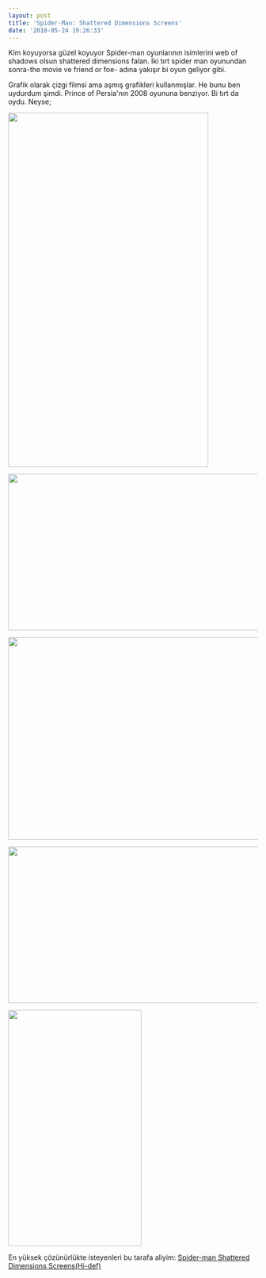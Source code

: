 ```yaml
---
layout: post
title: 'Spider-Man: Shattered Dimensions Screens'
date: '2010-05-24 19:26:33'
---
```


Kim koyuyorsa güzel koyuyor Spider-man oyunlarının isimlerini web of shadows olsun shattered dimensions falan. İki tırt spider man oyunundan sonra-the movie ve friend or foe- adına yakışır bi oyun geliyor gibi.

Grafik olarak çizgi filmsi ama aşmış grafikleri kullanmışlar. He bunu ben uydurdum şimdi. Prince of Persia'nın 2008 oyununa benziyor. Bi tırt da oydu. Neyse;

<a href="http://devdala.files.wordpress.com/2010/05/468000_full1.jpg"><img class="aligncenter" src="http://devdala.files.wordpress.com/2010/05/468000_full1.jpg" alt="" width="404" height="715" /></a>

<a href="http://devdala.files.wordpress.com/2010/05/468008_full1.jpg"><img class="aligncenter" src="http://devdala.files.wordpress.com/2010/05/468008_full1.jpg" alt="" width="560" height="316" /></a>

<a href="http://devdala.files.wordpress.com/2010/05/468012_full1.jpg"><img class="aligncenter" src="http://devdala.files.wordpress.com/2010/05/468012_full1.jpg" alt="" width="726" height="409" /></a>

<a href="http://devdala.files.wordpress.com/2010/05/477094_full1.jpg"><img class="aligncenter" src="http://devdala.files.wordpress.com/2010/05/477094_full1.jpg" alt="" width="560" height="316" /></a>

<a href="http://devdala.files.wordpress.com/2010/05/477086_full1.jpg"><img class="aligncenter" src="http://devdala.files.wordpress.com/2010/05/477086_full1.jpg" alt="" width="269" height="477" /></a>

En yüksek çözünürlükte isteyenleri bu tarafa aliyim: <a href="http://www.box.net/shared/s1s6f4tode" target="_blank">Spider-man Shattered Dimensions Screens(Hi-def)</a>